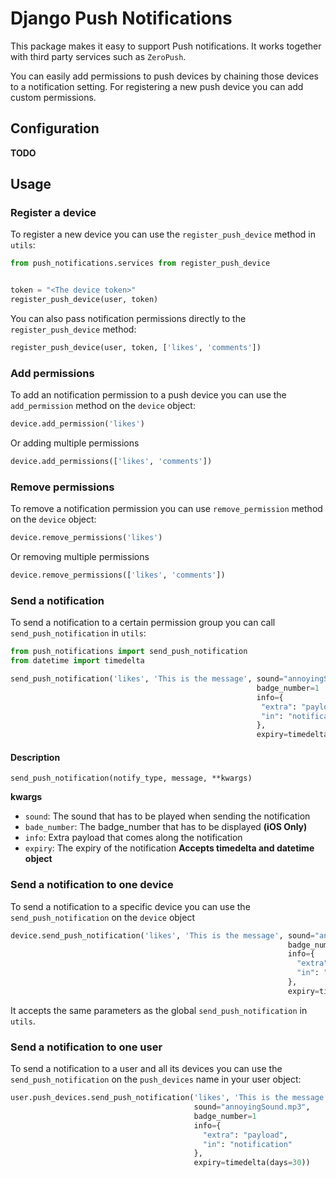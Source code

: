 # Django Push Notifications

This package makes it easy to support Push notifications. It works together with third party services such as `ZeroPush`.

You can easily add permissions to push devices by chaining those devices to a notification setting. For registering a new push device you can add custom permissions.

## Configuration
__TODO__

## Usage

### Register a device
To register a new device you can use the `register_push_device` method in `utils`:
```python
from push_notifications.services from register_push_device


token = "<The device token>"
register_push_device(user, token)
```

You can also pass notification permissions directly to the `register_push_device` method:
```python
register_push_device(user, token, ['likes', 'comments'])
```

### Add permissions
To add an notification permission to a push device you can use the `add_permission` method on the `device` object:
```python
device.add_permission('likes')
```

Or adding multiple permissions
```python
device.add_permissions(['likes', 'comments'])
```

### Remove permissions
To remove a notification permission you can use `remove_permission` method on the `device` object:
```python
device.remove_permissions('likes')
```

Or removing multiple permissions
```python
device.remove_permissions(['likes', 'comments'])
```

### Send a notification
To send a notification to a certain permission group you can call `send_push_notification` in `utils`:
```python
from push_notifications import send_push_notification
from datetime import timedelta

send_push_notification('likes', 'This is the message', sound="annoyingSound.mp3",
                                                       badge_number=1
                                                       info={
                                                        "extra": "payload",
                                                        "in": "notification"
                                                       },
                                                       expiry=timedelta(days=30))
```

#### Description
`send_push_notification(notify_type, message, **kwargs)`

**kwargs**
- `sound`: The sound that has to be played when sending the notification
- `bade_number`: The badge_number that has to be displayed __(iOS Only)__
- `info`: Extra payload that comes along the notification
- `expiry`: The expiry of the notification __Accepts timedelta and datetime object__

### Send a notification to one device
To send a notification to a specific device you can use the `send_push_notification` on the `device` object

```python
device.send_push_notification('likes', 'This is the message', sound="annoyingSound.mp3",
                                                              badge_number=1
                                                              info={
                                                                "extra": "payload",
                                                                "in": "notification"
                                                              },
                                                              expiry=timedelta(days=30))
```
It accepts the same parameters as the global `send_push_notification` in `utils`.

### Send a notification to one user
To send a notification to a user and all its devices you can use the `send_push_notification` on the `push_devices` name in your user object:

```python
user.push_devices.send_push_notification('likes', 'This is the message',
                                         sound="annoyingSound.mp3",
                                         badge_number=1
                                         info={
                                           "extra": "payload",
                                           "in": "notification"
                                         },
                                         expiry=timedelta(days=30))
```


